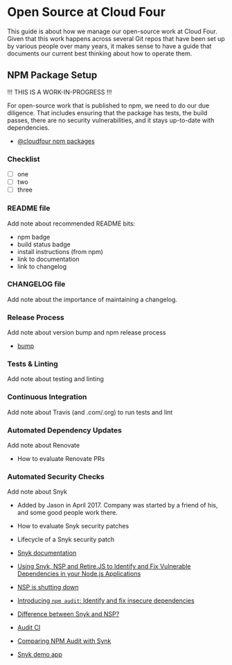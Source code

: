 # Open Source at Cloud Four

This guide is about how we manage our open-source work at Cloud Four. Given that this work happens across several Git repos that have been set up by various people over many years, it makes sense to have a guide that documents our current best thinking about how to operate them.

## NPM Package Setup

!!! THIS IS A WORK-IN-PROGRESS !!!

For open-source work that is published to npm, we need to do our due diligence. That includes ensuring that the package has tests, the build passes, there are no security vulnerabilities, and it stays up-to-date with dependencies.

- [@cloudfour npm packages](https://www.npmjs.com/org/cloudfour)

### Checklist

- [ ] one
- [ ] two
- [ ] three

### README file

Add note about recommended README bits:

- npm badge
- build status badge
- install instructions (from npm)
- link to documentation
- link to changelog

### CHANGELOG file

Add note about the importance of maintaining a changelog.

### Release Process

Add note about version bump and npm release process

- [bump](https://github.com/fabiospampinato/bump)

### Tests & Linting

Add note about testing and linting

### Continuous Integration

Add note about Travis (and .com/.org) to run tests and lint

### Automated Dependency Updates

Add note about Renovate

- How to evaluate Renovate PRs

### Automated Security Checks

Add note about Snyk

- Added by Jason in April 2017. Company was started by a friend of his, and some good people work there.
- How to evaluate Snyk security patches
- Lifecycle of a Snyk security patch

- [Snyk documentation](https://snyk.io/docs/)
- [Using Snyk, NSP and Retire.JS to Identify and Fix Vulnerable Dependencies in your Node.js Applications](https://developers.redhat.com/blog/2017/04/12/using-snyk-nsp-and-retire-js-to-identify-and-fix-vulnerable-dependencies-in-your-node-js-applications/)
- [NSP is shutting down](https://blog.npmjs.org/post/175511531085/the-node-security-platform-service-is-shutting)
- [Introducing `npm audit`: Identify and fix insecure dependencies](https://blog.npmjs.org/post/173719309445/npm-audit-identify-and-fix-insecure)
- [Difference between Snyk and NSP?](https://github.com/Snyk/snyk/issues/19)
- [Audit CI](https://www.npmjs.com/package/audit-ci)
- [Comparing NPM Audit with Synk](https://www.nearform.com/blog/comparing-npm-audit-with-snyk/)
- [Snyk demo app](https://github.com/snyk/snyk-demo-app)
